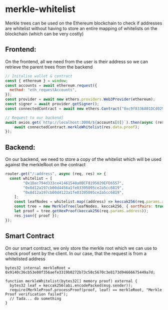 # merkle-whitelist
Merkle trees can be used on the Ethereum blockchain to check if addresses are whitelist without having to store an entire mapping of whitelists on the blockchain (which can be very costly)

## Frontend:
On the frontend, all we need from the user is their address so we can retrieve the parent trees from the backend
```javascript
// Initalise wallet & contract
const { ethereum } = window;
const accounts = await ethereum.request({
  method: "eth_requestAccounts",
});
const provider = await new ethers.providers.Web3Provider(ethereum);
const signer = await provider.getSigner();
const connectedContract = await new ethers.Contract("0xc9f8336A01DCd029C8c7eB9BBce47A33B30e5CD8", ContractAbi.abi, signer);

// Request to our backend]
await axios.get(`http://localhost:3000/${accounts[0]}`).then(async (res) => {
    await connectedContract.merkleWhitelist(res.data.proof);
});
```

## Backend:
On our backend, we need to store a copy of the whitelist which will be used against the merkleRoot on the contract
```javascript
router.get("/:address", async (req, res) => {
  const whitelist = [
		"0x1Dac794d333ce41461540a0BCF8195029EFE6557",
		"0x8d12a197cb00d4456a1fe03395095ce2a5cc6819",
		"0x8d12a197cb00d4123a1fe03395095ce2a5cc6819",
	];
	const leafNodes = whitelist.map((address) => keccak256(req.params.address));
	const tree = new MerkleTree(leafNodes, keccak256, { sortPairs: true });
	let proof = tree.getHexProof(keccak256(req.params.address));
	res.json({ proof });
});
```

## Smart Contract
On our smart contract, we only store the merkle root which we can use to check proof sent by the client. In our case, that the request is from a whitelisted address
```solidity
bytes32 internal merkleRoot = 0x9140c36cb53e08f356aefe3319b0272b73c58c5670c3e8173d94666675449a7d;

function merkleWhitelist(bytes32[] memory proof) external {
  bytes32 leaf = keccak256(abi.encodePacked(msg.sender));
  require(MerkleProof.processProof(proof, leaf) == merkleRoot, "Merkle Proof verification failed");
  // Tada... do something
}
  ```
